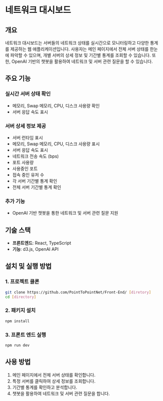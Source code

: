 # 네트워크 대시보드

## 개요
네트워크 대시보드는 서버들의 네트워크 상태를 실시간으로 모니터링하고 다양한 통계를 제공하는 웹 애플리케이션입니다. 사용자는 메인 페이지에서 전체 서버 상태를 한눈에 파악할 수 있으며, 개별 서버의 상세 정보 및 기간별 통계를 조회할 수 있습니다. 또한, OpenAI 기반의 챗봇을 활용하여 네트워크 및 서버 관련 질문을 할 수 있습니다.

## 주요 기능
### 실시간 서버 상태 확인
- 메모리, Swap 메모리, CPU, 디스크 사용량 확인
- 서버 응답 속도 표시

### 서버 상세 정보 제공
- 서버 런타임 표시
- 메모리, Swap 메모리, CPU, 디스크 사용량 표시
- 서버 응답 속도 표시
- 네트워크 전송 속도 (bps)
- 포트 사용량
- 사용중인 포트
- 접속 중인 유저 수
- 각 서버 기간별 통계 확인
- 전체 서버 기간별 통계 확인

### 추가 기능
- OpenAI 기반 챗봇을 통한 네트워크 및 서버 관련 질문 지원

## 기술 스택
- **프론트엔드**: React, TypeScript
- **기능**: d3.js, OpenAI API

## 설치 및 실행 방법
### 1. 프로젝트 클론
```sh
git clone https://github.com/PointToPointNet/Front-End/ [diretory]
cd [directory]
```

### 2. 패키지 설치
```sh
npm install
```

### 3. 프론트 엔드 실행
```sh
npm run dev
```

## 사용 방법
1. 메인 페이지에서 전체 서버 상태를 확인합니다.
2. 특정 서버를 클릭하여 상세 정보를 조회합니다.
3. 기간별 통계를 확인하고 분석합니다.
4. 챗봇을 활용하여 네트워크 및 서버 관련 질문을 합니다.
